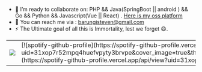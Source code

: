 - 👯 I’m ready to collaborate on: PHP && Java(SpringBoot || android ) && Go && Python && Javascript(Vue || React) . [Here is my oss platform](https://github.com/packageproposals)
- 💬 You can reach me via : barungisteven@gmail.com
- ⚡ The Ultimate goal of all this is Immortality, lest we forget 😄.

<table>
  <tr>
    <td>
      <img src="https://github-readme-stats.vercel.app/api?username=stevebaros&count_private=true&show_icons=true&theme=dark&include_all_commits=true"/>
    </td>
    <td>
      [![spotify-github-profile](https://spotify-github-profile.vercel.app/api/view?uid=31xop7r52mpq4huefvpyty3brvpe&cover_image=true&theme=novatorem&show_offline=true&background_color=121212&interchange=false&bar_color=53b14f&bar_color_cover=false)](https://spotify-github-profile.vercel.app/api/view?uid=31xop7r52mpq4huefvpyty3brvpe&redirect=true)
    </td>
  </tr>
</table> 

